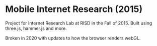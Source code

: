 # Mobile Internet Research (2015)
Project for Internet Research Lab at RISD in the Fall of 2015. Built using three.js, hammer.js and more. 

Broken in 2020 with updates to how the browser renders webGL. 
